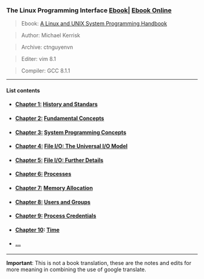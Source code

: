 ### The Linux Programming Interface [Ebook](https://github.com/ctnguyenvn/Linux-Programming/blob/master/Ebook/The%20Linux%20Programming%20Interface.pdf)| [Ebook Online](https://doc.lagout.org/programmation/unix/The%20Linux%20Programming%20Interface.pdf)

> Ebook: [A Linux and UNIX System Programming Handbook](https://www.amazon.com/Linux-Programming-Interface-System-Handbook/dp/1593272200)

> Author: Michael Kerrisk

> Archive: ctnguyenvn

> Editer: vim 8.1

> Compiler: GCC 8.1.1

---

#### List contents

- #### [Chapter 1:](https://doc.lagout.org/programmation/unix/The%20Linux%20Programming%20Interface.pdf#G7.1007413) [History and Standars](https://github.com/ctnguyenvn/Linux-Programming/tree/master/Linux-Programming-Interface/Chapter_01)

- #### [Chapter 2:](https://doc.lagout.org/programmation/unix/The%20Linux%20Programming%20Interface.pdf#G8.1008451) [Fundamental Concepts]()

- #### [Chapter 3:](https://doc.lagout.org/programmation/unix/The%20Linux%20Programming%20Interface.pdf#G9.1020423) [System Programming Concepts]()

- #### [Chapter 4:](https://doc.lagout.org/programmation/unix/The%20Linux%20Programming%20Interface.pdf#G10.1028391) [File I/O: The Universal I/O Model]()

- #### [Chapter 5:](https://doc.lagout.org/programmation/unix/The%20Linux%20Programming%20Interface.pdf#G11.1028400) [File I/O: Further Details]()

- #### [Chapter 6:](https://doc.lagout.org/programmation/unix/The%20Linux%20Programming%20Interface.pdf#G12.1029760) [Processes]()

- #### [Chapter 7:](https://doc.lagout.org/programmation/unix/The%20Linux%20Programming%20Interface.pdf#G13.1029172) [Memory Allocation]()

- #### [Chapter 8:](https://doc.lagout.org/programmation/unix/The%20Linux%20Programming%20Interface.pdf#G14.1030722) [Users and Groups]()

- #### [Chapter 9:](https://doc.lagout.org/programmation/unix/The%20Linux%20Programming%20Interface.pdf#G15.1030725) [Process Credentials]()

- #### [Chapter 10](https://doc.lagout.org/programmation/unix/The%20Linux%20Programming%20Interface.pdf#G16.1030722): [Time]()

- #### [...]()

---

**Important**: This is not a book translation, these are the notes and edits for more meaning in combining the use of google translate.
